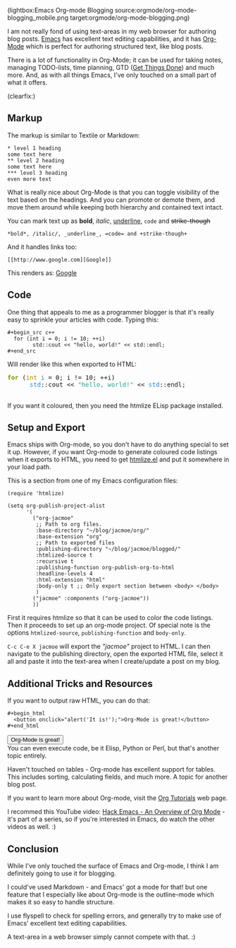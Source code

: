 <!--
Title: Using Emacs and org-mode for blogging
Author:
Date: 2011/12/27 03:43:00
Datetime: 2011-12-27
Updated: 2014/01/09 00:14:54
Description: How I use Emacs and Org-Mode for blogging
Template: post
Disqusid: /using-emacs-and-org-mode-for-blogging
ogimage: orgmode/org-mode-blogging.png
thumb: orgmode/org-mode-blogging_custom.png
Keywords: blog, org-mode, emacs, blogging
Tags: blogging, org-mode, emacs
blogpost: true
published: true
 -->
(lightbox:Emacs Org-mode Blogging source:orgmode/org-mode-blogging_mobile.png target:orgmode/org-mode-blogging.png)

I am not really fond of using text-areas in my web browser for authoring blog posts. [Emacs](http://www.gnu.org/software/emacs/) has excellent text editing capabilities, and it has [Org-Mode](http://orgmode.org/) which is perfect for authoring structured text, like blog posts.

There is a lot of functionality in Org-Mode; it can be used for taking notes, managing TODO-lists, time planning, GTD ([Get Things Done](http://en.wikipedia.org/wiki/Getting_Things_Done)) and much more. And, as with all things Emacs, I've only touched on a small part of what it offers.

(clearfix:)

## Markup
The markup is similar to Textile or Markdown:

	* level 1 heading
	some text here
	** level 2 heading
	some text here
	*** level 3 heading
	even more text

What is really nice about Org-Mode is that you can toggle visibility of the text based on the headings. And you can promote or demote them, and move them around while keeping both hierarchy and contained text intact.

<p> You can mark text up as <b>bold</b>, <i>italic</i>, <span style="text-decoration:underline;">underline</span>, <code>code</code> and <del>strike-though</del></p>

	*bold*, /italic/, _underline_, =code= and +strike-though+

And it handles links too:

	[[http://www.google.com][Google]]

This renders as: [Google](http://www.google.com)

## Code
One thing that appeals to me as a programmer blogger is that it's really easy to sprinkle your articles with code. Typing this:

	#+begin_src c++
	  for (int i = 0; i != 10; ++i)
	        std::cout << "hello, world!" << std::endl;
	#+end_src

Will render like this when exported to HTML:

<pre class="src src-c++"><span style="color:#859900;font-weight:bold;">for</span> (<span style="color:#b58900;">int</span> <span style="color:#268bd2;">i</span> = 0; i != 10; ++i)
      <span style="color:#268bd2;">std</span>::cout &lt;&lt; <span style="color:#2aa198;">"hello, world!"</span> &lt;&lt; <span style="color:#268bd2;">std</span>::endl;
</pre>
<br/>
If you want it coloured, then you need the htmlize ELisp package installed.

## Setup and Export
Emacs ships with Org-mode, so you don't have to do anything special to set it up. However, if you want Org-mode to generate coloured code listings when it exports to HTML, you need to get [htmlize.el](http://fly.srk.fer.hr/~hniksic/emacs/htmlize.el.cgi) and put it somewhere in your load path.

This is a section from one of my Emacs configuration files:

	(require 'htmlize)

	(setq org-publish-project-alist
	      '(
	        ("org-jacmoe"
	         ;; Path to org files.
	         :base-directory "~/blog/jacmoe/org/"
	         :base-extension "org"
	         ;; Path to exported files
	         :publishing-directory "~/blog/jacmoe/blogged/"
	         :htmlized-source t
	         :recursive t
	         :publishing-function org-publish-org-to-html
	         :headline-levels 4
	         :html-extension "html"
	         :body-only t ;; Only export section between <body> </body>
	         )
	        ("jacmoe" :components ("org-jacmoe"))
	        ))

First it requires htmlize so that it can be used to color the code listings. Then it proceeds to set up an org-mode project. Of special note is the options `htmlized-source`, `publishing-function` and `body-only`.

`C-c C-e X jacmoe` will export the *"jacmoe"* project to HTML. I can then navigate to the publishing directory, open the exported HTML file, select it all and paste it into the text-area when I create/update a post on my blog.

## Additional Tricks and Resources
If you want to output raw HTML, you can do that:

	#+begin_html
	  <button onclick="alert('It is!');">Org-Mode is great!</button>
	#+end_html

<button onclick="alert('It is!');">Org-Mode is great!</button>
<br/>
You can even execute code, be it Elisp, Python or Perl, but that's another topic entirely.

Haven't touched on tables - Org-mode has excellent support for tables. This includes sorting, calculating fields, and much more. A topic for another blog post.

If you want to learn more about Org-mode, visit the [Org Tutorials](http://orgmode.org/worg/org-tutorials/index.html) web page.

I recommed this YouTube video: [Hack Emacs - An Overview of Org Mode](http://www.youtube.com/watch?v=6W82EdwQhxU&feature=BFa&list=ULVpFK6abGCOg&lf=mfu_in_order) - it's part of a series, so if you're interested in Emacs, do watch the other videos as well. :)

## Conclusion
While I've only touched the surface of Emacs and Org-mode, I think I am definitely going to use it for blogging.

I could've used Markdown - and Emacs' got a mode for that! but one feature that I especially like about Org-mode is the outline-mode which makes it so easy to handle structure.

I use flyspell to check for spelling errors, and generally try to make use of Emacs' excellent text editing capabilities.

A text-area in a web browser simply cannot compete with that. :)
